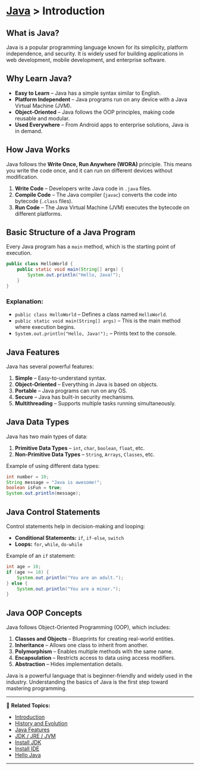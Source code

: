 # [Java](../) > Introduction

## What is Java?
Java is a popular programming language known for its simplicity, platform independence, and security. It is widely used for building applications in web development, mobile development, and enterprise software.

## Why Learn Java?
- **Easy to Learn** – Java has a simple syntax similar to English.
- **Platform Independent** – Java programs run on any device with a Java Virtual Machine (JVM).
- **Object-Oriented** – Java follows the OOP principles, making code reusable and modular.
- **Used Everywhere** – From Android apps to enterprise solutions, Java is in demand.

## How Java Works
Java follows the **Write Once, Run Anywhere (WORA)** principle. This means you write the code once, and it can run on different devices without modification.

1. **Write Code** – Developers write Java code in `.java` files.
2. **Compile Code** – The Java compiler (`javac`) converts the code into bytecode (`.class` files).
3. **Run Code** – The Java Virtual Machine (JVM) executes the bytecode on different platforms.

## Basic Structure of a Java Program
Every Java program has a `main` method, which is the starting point of execution.

```java
public class HelloWorld {
    public static void main(String[] args) {
        System.out.println("Hello, Java!");
    }
}
```

### Explanation:
- `public class HelloWorld` – Defines a class named `HelloWorld`.
- `public static void main(String[] args)` – This is the main method where execution begins.
- `System.out.println("Hello, Java!");` – Prints text to the console.

## Java Features
Java has several powerful features:
1. **Simple** – Easy-to-understand syntax.
2. **Object-Oriented** – Everything in Java is based on objects.
3. **Portable** – Java programs can run on any OS.
4. **Secure** – Java has built-in security mechanisms.
5. **Multithreading** – Supports multiple tasks running simultaneously.

## Java Data Types
Java has two main types of data:
1. **Primitive Data Types** – `int`, `char`, `boolean`, `float`, etc.
2. **Non-Primitive Data Types** – `String`, `Arrays`, `Classes`, etc.

Example of using different data types:
```java
int number = 10;
String message = "Java is awesome!";
boolean isFun = true;
System.out.println(message);
```

## Java Control Statements
Control statements help in decision-making and looping:
- **Conditional Statements:** `if`, `if-else`, `switch`
- **Loops:** `for`, `while`, `do-while`

Example of an `if` statement:
```java
int age = 18;
if (age >= 18) {
    System.out.println("You are an adult.");
} else {
    System.out.println("You are a minor.");
}
```

## Java OOP Concepts
Java follows Object-Oriented Programming (OOP), which includes:
1. **Classes and Objects** – Blueprints for creating real-world entities.
2. **Inheritance** – Allows one class to inherit from another.
3. **Polymorphism** – Enables multiple methods with the same name.
4. **Encapsulation** – Restricts access to data using access modifiers.
5. **Abstraction** – Hides implementation details.

Java is a powerful language that is beginner-friendly and widely used in the industry. Understanding the basics of Java is the first step toward mastering programming.

---

🔗 **Related Topics:**
- [Introduction](../introduction/)
- [History and Evolution](../history-evolution/)
- [Java Features](../features)
- [JDK / JRE / JVM](../jdk-jre-jvm)
- [Install JDK](../install-jdk)
- [Install IDE](../install-ide/)
- [Hello Java](../hellojava/)

---

